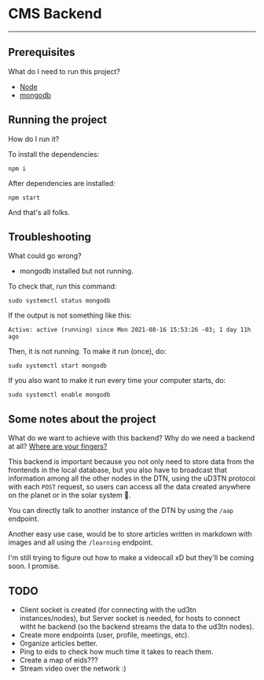 # CMS Backend

---

## Prerequisites

What do I need to run this project?

- [Node](https://nodejs.org/en/)
- [mongodb](https://docs.mongodb.com/guides/server/install/)

## Running the project

How do I run it?

To install the dependencies:
```
npm i
```
After dependencies are installed:
```
npm start
```

And that's all folks.

## Troubleshooting

What could go wrong?

- mongodb installed but not running.

To check that, run this command:

```
sudo systemctl status mongodb
```
If the output is not something like this:
```
Active: active (running) since Mon 2021-08-16 15:53:26 -03; 1 day 11h ago
```
Then, it is not running. To make it run (once), do:
```
sudo systemctl start mongodb
```
If you also want to make it run every time your computer starts, do:
```
sudo systemctl enable mongodb
```

## Some notes about the project

What do we want to achieve with this backend? Why do we need a backend at all? [Where are your fingers?](https://www.youtube.com/watch?v=UMwEbsbLw3k)

This backend is important because you not only need to store data from the frontends in the local database, but you also have to broadcast that information among all the other nodes in the DTN, using the uD3TN protocol with each `POST` request, so users can access all the data created anywhere on the planet or in the solar system 👀.

You can directly talk to another instance of the DTN by using the `/aap` endpoint.

Another easy use case, would be to store articles written in markdown with images and all using the `/learning` endpoint.

I'm still trying to figure out how to make a videocall xD but they'll be coming soon. I promise.

## TODO

- Client socket is created (for connecting with the ud3tn instances/nodes), but Server socket is needed, for hosts to connect witht he backend (so the backend streams the data to the ud3tn nodes).
- Create more endpoints (user, profile, meetings, etc).
- Organize articles better.
- Ping to eids to check how much time it takes to reach them.
- Create a map of eids???
- Stream video over the network :)
